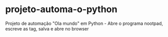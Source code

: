 # projeto-automa-o-python
Projeto de automação "Ola mundo" em Python - Abre o programa nootpad, escreve as tag, salva e abre no browser
